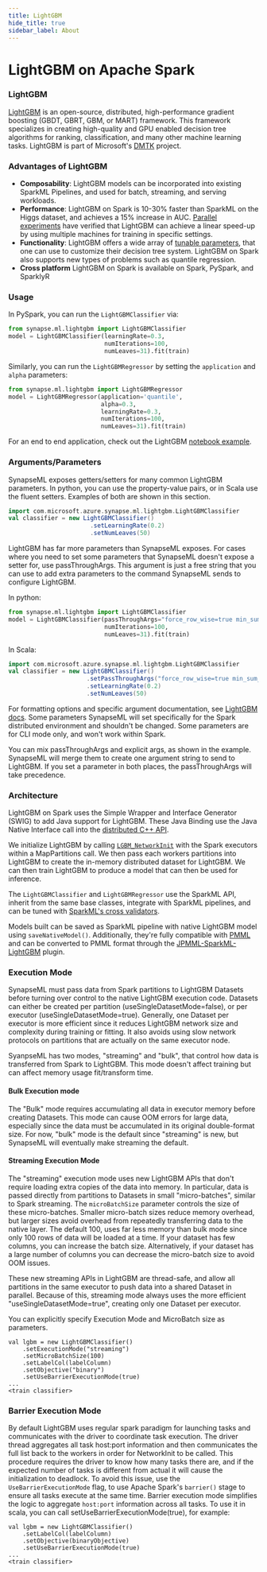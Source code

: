 ```yaml
---
title: LightGBM
hide_title: true
sidebar_label: About
---
```


# LightGBM on Apache Spark

### LightGBM

[LightGBM](https://github.com/Microsoft/LightGBM) is an open-source,
distributed, high-performance gradient boosting (GBDT, GBRT, GBM, or
MART) framework. This framework specializes in creating high-quality and
GPU enabled decision tree algorithms for ranking, classification, and
many other machine learning tasks. LightGBM is part of Microsoft's
[DMTK](http://github.com/microsoft/dmtk) project.

### Advantages of LightGBM

-   **Composability**: LightGBM models can be incorporated into existing
    SparkML Pipelines, and used for batch, streaming, and serving
    workloads.
-   **Performance**: LightGBM on Spark is 10-30% faster than SparkML on
    the Higgs dataset, and achieves a 15% increase in AUC.  [Parallel
    experiments](https://github.com/Microsoft/LightGBM/blob/master/docs/Experiments.rst#parallel-experiment)
    have verified that LightGBM can achieve a linear speed-up by using
    multiple machines for training in specific settings.
-   **Functionality**: LightGBM offers a wide array of [tunable
    parameters](https://github.com/Microsoft/LightGBM/blob/master/docs/Parameters.rst),
    that one can use to customize their decision tree system. LightGBM on
    Spark also supports new types of problems such as quantile regression.
-   **Cross platform** LightGBM on Spark is available on Spark, PySpark, and SparklyR

### Usage

In PySpark, you can run the `LightGBMClassifier` via:

```python
from synapse.ml.lightgbm import LightGBMClassifier
model = LightGBMClassifier(learningRate=0.3,
                           numIterations=100,
                           numLeaves=31).fit(train)
```

Similarly, you can run the `LightGBMRegressor` by setting the
`application` and `alpha` parameters:

```python
from synapse.ml.lightgbm import LightGBMRegressor
model = LightGBMRegressor(application='quantile',
                          alpha=0.3,
                          learningRate=0.3,
                          numIterations=100,
                          numLeaves=31).fit(train)
```

For an end to end application, check out the LightGBM [notebook
example](../LightGBM%20-%20Overview).

### Arguments/Parameters

SynapseML exposes getters/setters for many common LightGBM parameters.
In python, you can use the property-value pairs, or in Scala use the
fluent setters. Examples of both are shown in this section.

```scala
import com.microsoft.azure.synapse.ml.lightgbm.LightGBMClassifier
val classifier = new LightGBMClassifier()
                       .setLearningRate(0.2)
                       .setNumLeaves(50)
```

LightGBM has far more parameters than SynapseML exposes. For cases where you
need to set some parameters that SynapseML doesn't expose a setter for, use
passThroughArgs. This argument is just a free string that you can use to add extra parameters
to the command SynapseML sends to configure LightGBM.

In python:
```python
from synapse.ml.lightgbm import LightGBMClassifier
model = LightGBMClassifier(passThroughArgs="force_row_wise=true min_sum_hessian_in_leaf=2e-3",
                           numIterations=100,
                           numLeaves=31).fit(train)
```

In Scala:
```scala
import com.microsoft.azure.synapse.ml.lightgbm.LightGBMClassifier
val classifier = new LightGBMClassifier()
                      .setPassThroughArgs("force_row_wise=true min_sum_hessian_in_leaf=2e-3")
                      .setLearningRate(0.2)
                      .setNumLeaves(50)
```

For formatting options and specific argument documentation, see
[LightGBM docs](https://lightgbm.readthedocs.io/en/v3.3.2/Parameters.html). Some
parameters SynapseML will set specifically for the Spark distributed environment and
shouldn't be changed. Some parameters are for CLI mode only, and won't work within
Spark. 

You can mix passThroughArgs and explicit args, as shown in the example. SynapseML will
merge them to create one argument string to send to LightGBM. If you set a parameter in
both places, the passThroughArgs will take precedence.

### Architecture

LightGBM on Spark uses the Simple Wrapper and Interface Generator (SWIG)
to add Java support for LightGBM. These Java Binding use the Java Native
Interface call into the [distributed C++
API](https://github.com/Microsoft/LightGBM/blob/master/include/LightGBM/c_api.h).

We initialize LightGBM by calling
[`LGBM_NetworkInit`](https://github.com/Microsoft/LightGBM/blob/master/include/LightGBM/c_api.h)
with the Spark executors within a MapPartitions call. We then pass each
workers partitions into LightGBM to create the in-memory distributed
dataset for LightGBM.  We can then train LightGBM to produce a model
that can then be used for inference.

The `LightGBMClassifier` and `LightGBMRegressor` use the SparkML API,
inherit from the same base classes, integrate with SparkML pipelines,
and can be tuned with [SparkML's cross
validators](https://spark.apache.org/docs/latest/ml-tuning.html).

Models built can be saved as SparkML pipeline with native LightGBM model
using `saveNativeModel()`. Additionally, they're fully compatible with [PMML](https://en.wikipedia.org/wiki/Predictive_Model_Markup_Language) and
can be converted to PMML format through the
[JPMML-SparkML-LightGBM](https://github.com/alipay/jpmml-sparkml-lightgbm) plugin.

### Execution Mode

SynapseML must pass data from Spark partitions to LightGBM Datasets before turning over control to
the native LightGBM execution code. Datasets can either be created per partition (useSingleDatasetMode=false), or
per executor (useSingleDatasetMode=true). Generally, one Dataset per executor is more efficient since it reduces LightGBM network size and complexity during training or fitting. It also avoids using slow network protocols on partitions
that are actually on the same executor node.

SyanpseML has two modes, "streaming" and "bulk", that control how data is transferred from Spark to LightGBM.
This mode doesn't affect training but can affect memory usage fit/transform time.

#### Bulk Execution mode
The "Bulk" mode requires accumulating all data in executor memory before creating Datasets. This mode can cause
OOM errors for large data, especially since the data must be accumulated in its original double-format size.
For now, "bulk" mode is the default since "streaming" is new, but SynapseML will eventually make streaming the default.

#### Streaming Execution Mode
The "streaming" execution mode uses new LightGBM APIs that don't require loading extra copies of the data into memory. In particular, data is passed directly
from partitions to Datasets in small "micro-batches", similar to Spark streaming. The `microBatchSize` parameter controls the size of these micro-batches.
Smaller micro-batch sizes reduce memory overhead, but larger sizes avoid overhead from repeatedly transferring data to the native layer. The default
100, uses far less memory than bulk mode since only 100 rows of data will be loaded at a time. If your dataset has
few columns, you can increase the batch size. Alternatively, if
your dataset has a large number of columns you can decrease the micro-batch size to avoid OOM issues.

These new streaming APIs in LightGBM are thread-safe, and allow all partitions in the same executor
to push data into a shared Dataset in parallel. Because of this, streaming mode always uses the more efficient
"useSingleDatasetMode=true", creating only one Dataset per executor.

You can explicitly specify Execution Mode and MicroBatch size as parameters.

    val lgbm = new LightGBMClassifier()
        .setExecutionMode("streaming")
        .setMicroBatchSize(100)
        .setLabelCol(labelColumn)
        .setObjective("binary")
        .setUseBarrierExecutionMode(true)
    ...
    <train classifier>

### Barrier Execution Mode

By default LightGBM uses regular spark paradigm for launching tasks and communicates with the driver to coordinate task execution.
The driver thread aggregates all task host:port information and then communicates the full list back to the workers in order for NetworkInit to be called.
This procedure requires the driver to know how many tasks there are, and if the expected number of tasks is different from actual it will cause the initialization to deadlock.
To avoid this issue, use the `UseBarrierExecutionMode` flag, to use Apache Spark's `barrier()` stage to ensure all tasks execute at the same time.
Barrier execution mode simplifies the logic to aggregate `host:port` information across all tasks.
To use it in scala, you can call setUseBarrierExecutionMode(true), for example:

    val lgbm = new LightGBMClassifier()
        .setLabelCol(labelColumn)
        .setObjective(binaryObjective)
        .setUseBarrierExecutionMode(true)
    ...
    <train classifier>
